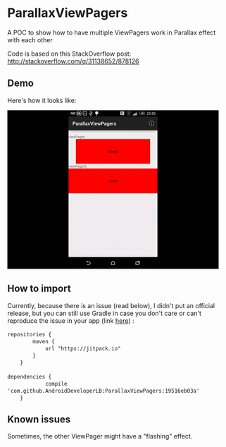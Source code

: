 # ParallaxViewPagers
A POC to show how to have multiple ViewPagers work in Parallax effect with each other

Code is based on this StackOverflow post:
http://stackoverflow.com/q/31138652/878126

Demo
--
Here's how it looks like:

![enter image description here](https://github.com/AndroidDeveloperLB/ParallaxViewPagers/blob/master/demo.gif?raw=true)

How to import
--
Currently, because there is an issue (read below), I didn't put an official release, but you can still use Gradle in case you don't care or can't reproduce the issue in your app (link [here](https://jitpack.io/#AndroidDeveloperLB/ParallaxViewPagers/)) :

    repositories {
    	    maven {
    	        url "https://jitpack.io"
    	    }
    	}
    
    dependencies {
    	        compile 'com.github.AndroidDeveloperLB:ParallaxViewPagers:19516eb03a'
    	}


Known issues
------------
Sometimes, the other ViewPager might have a "flashing" effect.
